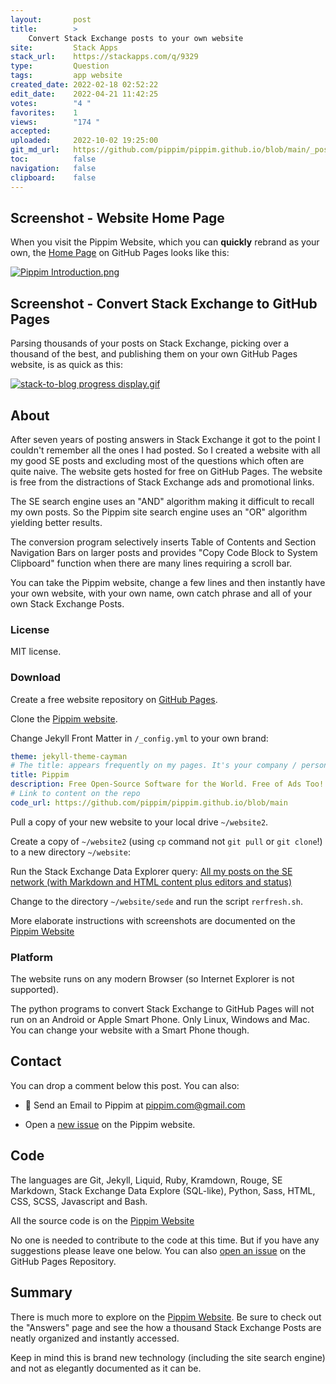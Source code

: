 ```yaml
---
layout:       post
title:        >
    Convert Stack Exchange posts to your own website
site:         Stack Apps
stack_url:    https://stackapps.com/q/9329
type:         Question
tags:         app website
created_date: 2022-02-18 02:52:22
edit_date:    2022-04-21 11:42:25
votes:        "4 "
favorites:    1
views:        "174 "
accepted:     
uploaded:     2022-10-02 19:25:00
git_md_url:   https://github.com/pippim/pippim.github.io/blob/main/_posts/2022/2022-02-18-Convert-Stack-Exchange-posts-to-your-own-website.md
toc:          false
navigation:   false
clipboard:    false
---
```


<!-- thumbnail: [https://example.com/some-image.pn](https://example.com/some-image.pn)g -->
<!-- version: 1.0 -->
<!-- tag: a-tag-on-the-post -->
<!-- excerpt: Up to 200 characters of excerpt -->

## Screenshot - Website Home Page

When you visit the Pippim Website, which you can **quickly** rebrand as your own, the [Home Page](https://pippim.github.io/index.html#) on GitHub Pages looks like this:

[![Pippim Introduction.png][1]][1]


## Screenshot - Convert Stack Exchange to GitHub Pages

Parsing thousands of your posts on Stack Exchange, picking over a thousand of the best, and publishing them on your own GitHub Pages website, is as quick as this:

[![stack-to-blog progress display.gif][2]][2]

## About

After seven years of posting answers in Stack Exchange it got to the point I couldn't remember all the ones I had posted. So I created a website with all my good SE posts and excluding most of the questions which often are quite naive. The website gets hosted for free on GitHub Pages. The website is free from the distractions of Stack Exchange ads and promotional links.

The SE search engine uses an "AND" algorithm making it difficult to recall my own posts. So the Pippim site search engine uses an "OR" algorithm yielding better results.

The conversion program selectively inserts Table of Contents and Section Navigation Bars on larger posts and provides "Copy Code Block to System Clipboard" function when there are many lines requiring a scroll bar.

You can take the Pippim website, change a few lines and then instantly have your own website, with your own name, own catch phrase and all of your own Stack Exchange Posts.

### License

MIT license.

### Download

Create a free website repository on [GitHub Pages](https://docs.github.com/en/pages/quickstart).

Clone the [Pippim website](https://github.com/pippim/pippim.github.io).

Change Jekyll Front Matter in `/_config.yml` to your own brand:

``` yaml
theme: jekyll-theme-cayman
# The title: appears frequently on my pages. It's your company / personal name
title: Pippim
description: Free Open-Source Software for the World. Free of Ads Too!
# Link to content on the repo
code_url: https://github.com/pippim/pippim.github.io/blob/main
```

Pull a copy of your new website to your local drive `~/website2`.

Create a copy of `~/website2` (using `cp` command not `git pull` or `git clone`!) to a new directory `~/website`:

Run the Stack Exchange Data Explorer query: [All my posts on the SE network (with Markdown and HTML content plus editors and status)](https://data.stackexchange.com/stackoverflow/query/1529864/all-my-posts-on-the-se-network-with-markdown-and-html-content-plus-editors-and-s)

Change to the directory `~/website/sede` and run the script `rerfresh.sh`.

More elaborate instructions with screenshots are documented on the [Pippim Website](https://pippim.github.io/programs/stack.html)

### Platform

The website runs on any modern Browser (so Internet Explorer is not supported). 

The python programs to convert Stack Exchange to GitHub Pages will not run on an Android or Apple Smart Phone. Only Linux, Windows and Mac. You can change your website with a Smart Phone though.

## Contact

You can drop a comment below this post. You can also:

- 📧 Send an Email to Pippim at pippim.com@gmail.com

- Open a [new issue](https://github.com/pippim/pippim.github.io/issues) on the Pippim website.


## Code

The languages are Git, Jekyll, Liquid, Ruby, Kramdown, Rouge, SE Markdown, Stack Exchange Data Explore (SQL-like), Python, Sass, HTML, CSS, SCSS, Javascript and Bash.

All the source code is on the [Pippim Website](https://github.com/pippim/pippim.github.io)

No one is needed to contribute to the code at this time. But if you have any suggestions please leave one below. You can also [open an issue](https://github.com/pippim/pippim.github.io/issues) on the GitHub Pages Repository.


## Summary

There is much more to explore on the [Pippim Website](https://pippim.github.io/index.html). Be sure to check out the "Answers" page and see the how a thousand Stack Exchange Posts are neatly organized and instantly accessed.

Keep in mind this is brand new technology (including the site search engine) and not as elegantly documented as it can be.

  [1]: https://i.stack.imgur.com/HFx4r.png
  [2]: https://i.stack.imgur.com/2FmfX.gif
